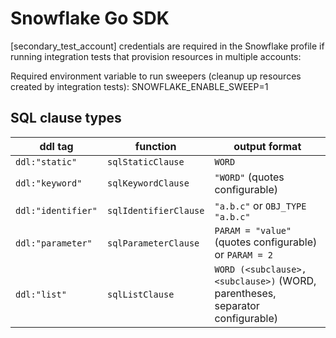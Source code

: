 # Snowflake Go SDK

[secondary_test_account] credentials are required in the Snowflake profile if running integration tests that provision resources in multiple accounts:

Required environment variable to run sweepers (cleanup up resources created by integration tests):
SNOWFLAKE_ENABLE_SWEEP=1 


## SQL clause types

| ddl tag            | function              | output format                                                                 |
| ------------------ | --------------------- | ----------------------------------------------------------------------------- |
| `ddl:"static"`     | `sqlStaticClause`     | `WORD`                                                                        |
| `ddl:"keyword"`    | `sqlKeywordClause`    | `"WORD"` (quotes configurable)                                                |
| `ddl:"identifier"` | `sqlIdentifierClause` | `"a.b.c"` or `OBJ_TYPE "a.b.c"`                                               |
| `ddl:"parameter"`  | `sqlParameterClause`  | `PARAM = "value"` (quotes configurable) or `PARAM = 2`                        |                                          |
| `ddl:"list"`       | `sqlListClause`       | `WORD (<subclause>, <subclause>)` (WORD, parentheses, separator configurable) |
